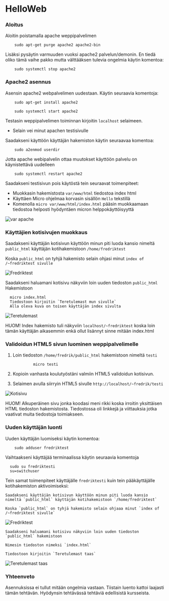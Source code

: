 # HelloWeb

### Aloitus

Aloitin poistamalla apache weppipalvelimen

        sudo apt-get purge apache2 apache2-bin
        
Lisäksi pysäytin varmuuden vuoksi apache2 palvelun/demonin. En tiedä oliko tämä vaihe pakko mutta välttääksen tulevia ongelmia käytin komentoa:

        sudo systemctl stop apache2
        
### Apache2 asennus

Asensin apache2 webpalvelimen uudestaan. Käytin seuraavia komentoja:
  
        sudo apt-get install apache2
              
        sudo systemctl start apache2
        
Testasin weppipalvelimen toiminnan kirjoitin `localhost` selaimeen.
-  Selain vei minut apachen testisivulle
        
Saadakseni käyttöön käyttäjän hakemiston käytin seuraavaa komentoa:

        sudo a2enmod userdir

Jotta apache webipalvelin ottaa muutokset käyttöön palvelu on käynistettävä uudelleen

        sudo systemctl restart apache2
        
Saadakseni testisivun pois käytöstä tein seuraavat toimenpiteet:              

- Muokkasin hakemistosta `var/www/html` tiedostoa index html
- Käyttäen Micro ohjelmaa korvasin sisällön `Hello` tekstillä
- Komenolla `micro var/www/html/index.html` pääsin muokkaamaan tiedostoa helposti hyödyntäen micron helppokäyttöisyyttä

![var apache](https://user-images.githubusercontent.com/122887178/215842158-847200dc-0011-4f5e-b75a-4e342b560b8c.jpg)

### Käyttäjien kotisivujen muokkaus

Saadakseni käyttäjän kotisivun käyttöön minun piti luoda kansio nimeltä `public_html` käyttäjän kotihakemistoon `/home/fredriktest`



Koska `public_html` on tyhjä hakemisto selain ohjasi minut `index of /~fredriktest sivulle`

![Fredriktest](https://user-images.githubusercontent.com/122887178/215848818-c2824287-9f2d-4ed9-8b52-f37b6ee24e36.jpg)

Saadakseni haluamani kotisivu näkyviin loin uuden tiedoston `public_html` Hakemistoon

      micro index.html
      Tiedostoon kirjoitin `Teretulemast mun sivulle`
      Alla oleva kuva on toisen käyttäjän index sivulta


![Teretulemast](https://user-images.githubusercontent.com/122887178/215849350-54b4d932-5cd1-4952-be96-c4a52599138c.jpg)

HUOM! Index hakemisto tuli näkyviin `localhost/~fredriktest` koska loin tämän käyttäjän aikasemmin enkä ollut lisännyt sinne mitään index.html

### Validoidun HTML5 sivun luominen weppipalvelimelle

1. Loin tiedoston `/home/fredrik/public_html` hakemistoon nimeltä `testi`

                micro testi
                
2. Kopioin vanhasta koulutyöstäni valmiin HTML5 validoidun kotisivun. 
3. Selaimen avulla siirryin HTML5 sivulle `http://localhost/~fredrik/testi`

![Kotisivu](https://user-images.githubusercontent.com/122887178/215851216-42748896-86f2-4856-8ee7-d485d3fa5f67.jpg)

HUOM! Alkuperäinen sivu jonka koodasi meni rikki koska irroitin yksittäisen HTML tiedoston hakemistosta. Tiedostossa oli linkkejä ja viittauksia jotka vaativat muita tiedostoja toimiakseen. 

### Uuden käyttäjän luonti

Uuden käyttäjän luomiseksi käytin komentoa:

        sudo adduser fredriktest
        
Vaihtaakseni käyttäjää terminaalissa käytin seuraavia komentoja

      sudo su fredriktesti
      su=switchuser
        
Tein samat toimenpiteet käyttäjälle `fredriktesti` kuin tein pääkäyttäjälle kotihakemiston aktivoimiseksi:

    Saadakseni käyttäjän kotisivun käyttöön minun piti luoda kansio nimeltä `public_html` käyttäjän kotihakemistoon `/home/fredriktest`

    Koska `public_html` on tyhjä hakemisto selain ohjaaa minut `index of /~fredriktest sivulle`

  ![Fredriktest](https://user-images.githubusercontent.com/122887178/215848818-c2824287-9f2d-4ed9-8b52-f37b6ee24e36.jpg)

    Saadakseni haluamani kotisivu näkyviin loin uuden tiedoston `public_html` hakemistoon
    
    Nimesin tiedoston nimeksi `index.html`
    
    Tiedostoon kirjoitin `Teretulemast taas`
    
  ![Teretulemast taas](https://user-images.githubusercontent.com/122887178/215852885-e97d4d7a-8a1f-450a-aca8-86cdbc6face1.jpg)
  
  ### Yhteenveto
  
  Asennuksissa ei tullut mitään ongelmia vastaan. Tiistain luento kattoi laajasti tämän tehtävän.
  Hyödynsin tehtävässä tehtäviä edellisistä kursseista.


    
    


                              



